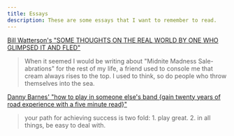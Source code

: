 ```yaml
---
title: Essays
description: These are some essays that I want to remember to read.
---
```


[Bill Watterson's "SOME THOUGHTS ON THE REAL WORLD BY ONE WHO GLIMPSED IT AND FLED"](https://web.mit.edu/jmorzins/www/C-H-speech.html)

> When it seemed I would be writing about "Midnite Madness Sale-abrations" for the rest of my life, a friend used to console me that cream always rises to the top. I used to think, so do people who throw themselves into the sea.

[Danny Barnes' "how to play in someone else's band {gain twenty years of road experience with a five minute read}"](https://dannybarnes.com/blog/how-play-someone-elses-band)

> your path for achieving success is two fold: 1. play great. 2. in all things, be easy to deal with.
